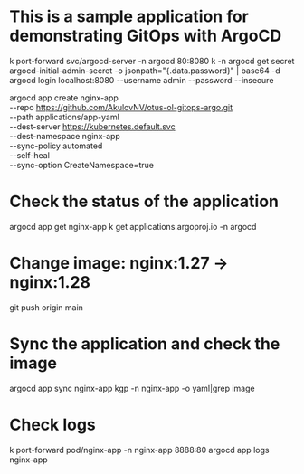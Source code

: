 # This is a sample application for demonstrating GitOps with ArgoCD
k port-forward svc/argocd-server -n argocd 80:8080
k -n argocd get secret argocd-initial-admin-secret -o jsonpath="{.data.password}" | base64 -d
argocd login localhost:8080 --username admin --password <password> --insecure

argocd app create nginx-app \
  --repo https://github.com/AkulovNV/otus-ol-gitops-argo.git \
  --path applications/app-yaml \
  --dest-server https://kubernetes.default.svc \
  --dest-namespace nginx-app \
  --sync-policy automated \
  --self-heal \
  --sync-option CreateNamespace=true

# Check the status of the application
argocd app get nginx-app
k get applications.argoproj.io -n argocd

# Change image: nginx:1.27 -> nginx:1.28
git push origin main

# Sync the application and check the image
argocd app sync nginx-app 
kgp -n nginx-app -o yaml|grep image

# Check logs
k port-forward pod/nginx-app -n nginx-app 8888:80
argocd app logs nginx-app